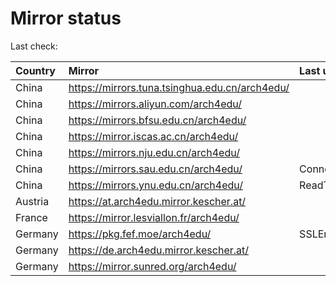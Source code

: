 <script src="./time.js"></script>
# Mirror status
Last check: <script type="text/javascript">localize(1687792775.1739142);</script>

|Country|Mirror|Last update|
|:------|:-----|:----------|
|China|https://mirrors.tuna.tsinghua.edu.cn/arch4edu/|<script type="text/javascript">localize(1687761394);</script>|
|China|https://mirrors.aliyun.com/arch4edu/|<script type="text/javascript">localize(1687674859);</script>|
|China|https://mirrors.bfsu.edu.cn/arch4edu/|<script type="text/javascript">localize(1687761394);</script>|
|China|https://mirror.iscas.ac.cn/arch4edu/|<script type="text/javascript">localize(1687761394);</script>|
|China|https://mirrors.nju.edu.cn/arch4edu/|<script type="text/javascript">localize(1687674859);</script>|
|China|https://mirrors.sau.edu.cn/arch4edu/|ConnectionError|
|China|https://mirrors.ynu.edu.cn/arch4edu/|ReadTimeout|
|Austria|https://at.arch4edu.mirror.kescher.at/|<script type="text/javascript">localize(1687761394);</script>|
|France|https://mirror.lesviallon.fr/arch4edu/|<script type="text/javascript">localize(1687761394);</script>|
|Germany|https://pkg.fef.moe/arch4edu/|SSLError|
|Germany|https://de.arch4edu.mirror.kescher.at/|<script type="text/javascript">localize(1687761394);</script>|
|Germany|https://mirror.sunred.org/arch4edu/|<script type="text/javascript">localize(1687761394);</script>|

<script src="./tablefilter/tablefilter.js"></script>
<script src="./table.js"></script>